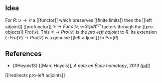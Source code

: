 
## Idea

For $R \colon \mathcal{D} \to \mathcal{C}$ a [[functor]] which preserves [[finite limits]] then the [[left adjoint]] [[profunctor]] $\mathcal{C}\to Func(\mathcal{D}, \infty Grpd)^{op}$ factors through the [[pro-objects]] $Pro(\mathcal{D})$. This $\mathcal{C}\to Pro(\mathcal{D})$ is the _pro-left adjoint_ to $R$. Its extension $L\colon Pro(\mathcal{C})\to Pro(\mathcal{D})$ is a genuine [[left adjoint]] to $Pro(R)$.

## References

* {#Hoyois13} [[Marc Hoyois]], _A note on Étale homotopy_, 2013 ([pdf](http://math.northwestern.edu/~hoyois/papers/etalehomotopy.pdf))

[[!redirects pro-left adjoints]]